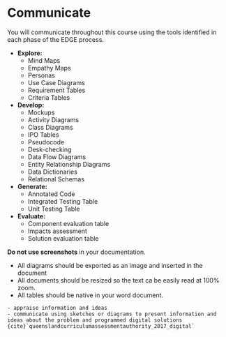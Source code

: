 # Communicate

You will communicate throughout this course using the tools identified in each phase of the EDGE process. 

- **Explore:**
  - Mind Maps
  - Empathy Maps
  - Personas
  - Use Case Diagrams
  - Requirement Tables
  - Criteria Tables
- **Develop:**
  - Mockups
  - Activity Diagrams
  - Class Diagrams
  - IPO Tables
  - Pseudocode
  - Desk-checking
  - Data Flow Diagrams
  - Entity Relationship Diagrams
  - Data Dictionaries
  - Relational Schemas
- **Generate:**
  - Annotated Code
  - Integrated Testing Table
  - Unit Testing Table
- **Evaluate:**
  - Component evaluation table
  - Impacts assessment
  - Solution evaluation table

**Do not use screenshots** in your documentation.
- All diagrams should be exported as an image and inserted in the document
- All documents should be resized so the text ca be easily read at 100% zoom.
- All tables should be native in your word document.

```{admonition} Subject matter covered:
- appraise information and ideas
- communicate using sketches or diagrams to present information and ideas about the problem and programmed digital solutions
{cite}`queenslandcurriculumassessmentauthority_2017_digital`
```